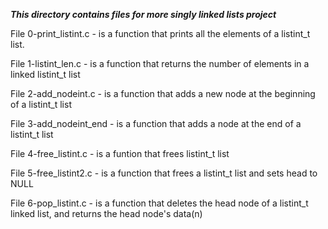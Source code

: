 ***This directory contains files for more singly linked lists project***

File 0-print_listint.c - is a function that prints all the elements of a listint_t list. <br>

File 1-listint_len.c - is a function that returns the number of elements in a linked listint_t list <br>

File 2-add_nodeint.c - is a function that adds a new node at the beginning of a listint_t list <br>

File 3-add_nodeint_end - is a function that adds a node at the end of a listint_t list <br>

File 4-free_listint.c - is a funtion that frees listint_t list <br>

File 5-free_listint2.c - is a function that frees a listint_t list and sets head to NULL <br>

File 6-pop_listint.c - is a function that deletes the head node of a listint_t linked list, and returns the head node's data(n) <br>